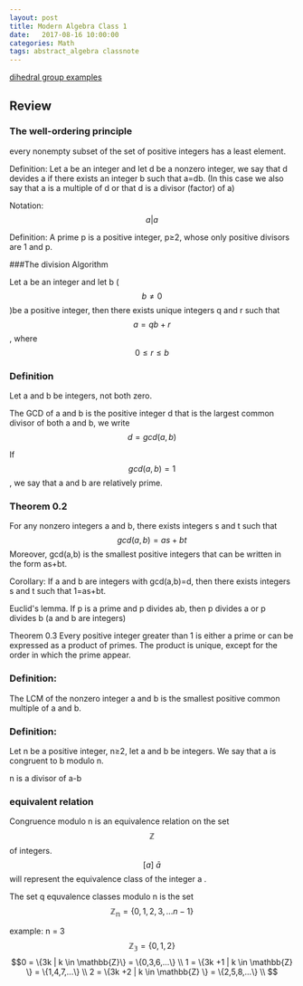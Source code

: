 ```yaml
---
layout: post
title: Modern Algebra Class 1
date:   2017-08-16 10:00:00
categories: Math
tags: abstract_algebra classnote
---
```



[dihedral group examples](https://www.maa.org/sites/default/files/images/upload_library/4/vol1/architecture/Math/dihedral.html)


## Review

### The well-ordering principle

every nonempty subset of the set of positive integers has a least element. 

Definition: Let a be an integer and let d be a nonzero integer, we say that d devides a if there exists an integer b such that a=db.
(In this case we also say that a is a multiple of d or that d is a divisor (factor) of a)

Notation: 
$$a | a$$

Definition: A prime p is a positive integer, p≥2, whose only positive divisors are 1 and p.

###The division Algorithm

Let a be an integer and let b ($$b≠0$$)be a positive integer, then there exists unique integers q and r such that $$a=qb+r$$, where $$0≤r≤b$$

### Definition

Let a and b be integers, not both zero.

The GCD of a and b is the positive integer d that is the largest common divisor of both a and b, we write $$d = gcd(a,b)$$

If $$gcd(a,b)=1$$, we say that a and b are relatively prime. 

### Theorem 0.2

For any nonzero integers a and b, there exists integers s and t such that $$gcd(a,b)=as+bt$$
Moreover, gcd(a,b) is the smallest positive integers that can be written in the form as+bt.

Corollary: If a and b are integers with gcd(a,b)=d, then there exists integers s and t such that 1=as+bt.

Euclid's lemma.
If p is a prime and p divides ab, then p divides a or p divides b (a and b are integers)

Theorem 0.3
Every positive integer greater than 1 is either a prime or can be expressed as a product of primes. The product is unique, except for the order in which the prime appear. 


### Definition: 

The LCM of the nonzero integer a and b is the smallest positive common multiple of a and b. 

### Definition: 

Let n be a positive integer, n≥2, let a and b be integers. 
We say that a is congruent to b modulo n. 

n is a divisor of a-b


### equivalent relation

Congruence modulo n is an equivalence relation on the set $$\mathbb{Z}$$ of integers. 
$$[a] \ \bar{a}$$ will represent the equivalence class of the integer a .

The set q equvalence classes modulo n is the set
$$\mathbb{Z_n}=\{0,1,2,3,...n-1\}$$

example: n = 3
$$\mathbb{Z_3}=\{0,1,2\}$$
$$0 = \{3k | k \in \mathbb{Z}\} = \{0,3,6,...\} \\
1 = \{3k +1 | k \in \mathbb{Z} \} = \{1,4,7,...\} \\
2 = \{3k +2 | k \in \mathbb{Z} \} = \{2,5,8,...\} \\
$$

